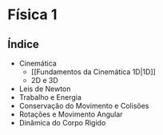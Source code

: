 # Física 1
## Índice
- Cinemática
	- [[Fundamentos da Cinemática 1D|1D]]
	- 2D e 3D
- Leis de Newton
- Trabalho e Energia
- Conservação do Movimento e Colisões
- Rotações e Movimento Angular
- Dinâmica do Corpo Rìgido